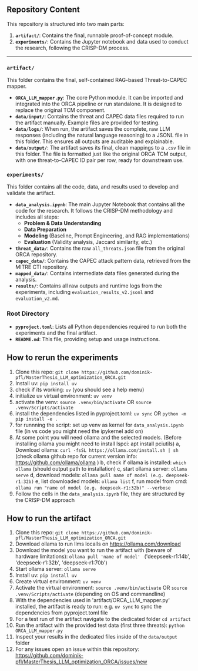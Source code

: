 ## Repository Content

This repository is structured into two main parts:

1.  **`artifact/`**: Contains the final, runnable proof-of-concept module.
2.  **`experiments/`**: Contains the Jupyter notebook and data used to conduct the research, following the CRISP-DM process.

---

### `artifact/`

This folder contains the final, self-contained RAG-based Threat-to-CAPEC mapper.

* **`ORCA_LLM_mapper.py`**: The core Python module. It can be imported and integrated into the ORCA pipeline or run standalone. It is designed to replace the original TCM component.
* **`data/input/`**: Contains the threat and CAPEC data files required to run the artifact manually. Example files are provided for testing.
* **`data/logs/`**: When run, the artifact saves the complete, raw LLM responses (including the natural language reasoning) to a JSONL file in this folder. This ensures all outputs are auditable and explainable.
* **`data/output/`**: The artifact saves its final, clean mappings to a `.csv` file in this folder. The file is formatted just like the original ORCA TCM output, with one threat-to-CAPEC ID pair per row, ready for downstream use.

### `experiments/`

This folder contains all the code, data, and results used to develop and validate the artifact.

* **`data_analysis.ipynb`**: The main Jupyter Notebook that contains all the code for the research. It follows the CRISP-DM methodology and includes all steps:
    * **Problem & Data Understanding** 
    * **Data Preparation** 
    * **Modeling** (Baseline, Prompt Engineering, and RAG implementations) 
    * **Evaluation** (Validity analysis, Jaccard similarity, etc.) 
* **`threat_data/`**: Contains the raw `all_threats.json` file from the original ORCA repository.
* **`capec_data/`**: Contains the CAPEC attack pattern data, retrieved from the MITRE CTI repository.
* **`mapped_data/`**: Contains intermediate data files generated during the analysis.
* **`results/`**: Contains all raw outputs and runtime logs from the experiments, including `evaluation_results_v2.jsonl` and `evaluation_v2.md`.

### Root Directory

* **`pyproject.toml`**: Lists all Python dependencies required to run both the experiments and the final artifact.
* **`README.md`**: This file, providing setup and usage instructions.

## How to rerun the experiments
1. Clone this repo: ```git clone https://github.com/dominik-pfl/MasterThesis_LLM_optimization_ORCA.git```
2. Install uv: ```pip install uv```
3. check if its working: ```uv``` (you should see a help menu)
4. initialize uv virtual environment: ```uv venv```
5. activate the venv: ```source .venv/bin/activate``` OR ```source .venv/Scripts/activate```
6. install the dependencies listed in pyproject.toml: ```uv sync``` OR ```python -m pip install -e .```
7. for runnning the script: set up venv as kernel for `data_analysis.ipynb` file (in vs code you might need the ipykernel add on)
8. At some point you will need ollama and the selected models. (Before installing ollama you might need to install lspci: apt install pciutils)
    a, Download ollama: ```curl -fsSL https://ollama.com/install.sh | sh``` (check ollama github repo for current version info: https://github.com/ollama/ollama )
    b, check if ollama is installed: ```which ollama``` (should output path to installation)
    c, start ollama server: ```ollama serve```
    d, download models: ```ollama pull name of model (e.g. deepseek-r1:32b)```
    e, list downloaded models: ```ollama list```
    f, run model from cmd: ```ollama run "name of model (e.g. deepseek-r1:32b)" --verbose```
9. Follow the cells in the `data_analysis.ipynb` file, they are structured by the CRISP-DM approach

## How to run the artifact
1. Clone this repo: ```git clone https://github.com/dominik-pfl/MasterThesis_LLM_optimization_ORCA.git```
2. Download ollama to run llms localls on https://ollama.com/download 
3. Download the model you want to run the artifact with (beware of hardware limitations): ```ollama pull 'name of model' ``` ('deepseek-r1:14b', 'deepseek-r1:32b', 'deepseek-r1:70b')
4. Start ollama server: ```ollama serve```
5. Install uv: ```pip install uv```
6. Create virtual environment: ```uv venv```
7. Activate the virtual environment: ```source .venv/bin/activate``` OR ```source .venv/Scripts/activate``` (depending on OS and commandline)
8. With the dependencies used in 'artifact/ORCA_LLM_mapper.py' installed, the artifact is ready to run: e.g. ```uv sync``` to sync the dependencies from pyproject.toml file
9. For a test run of the artifact navigate to the dedicated folder ```cd artifact```
10. Run the artifact with the provided test data (first three threats): ```python ORCA_LLM_mapper.py``` 
11. Inspect your results in the dedicated files inside of the ```data/output``` folder
12. For any issues open an issue within this repository: https://github.com/dominik-pfl/MasterThesis_LLM_optimization_ORCA/issues/new
